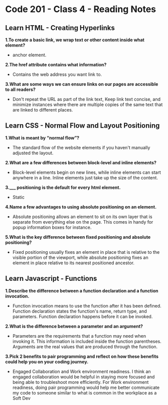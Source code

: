 # Code 201 - Class 4 - Reading Notes

## Learn HTML - Creating Hyperlinks

**1.To create a basic link, we wrap text or other content inside what element?**

- anchor element.

**2.The href attribute contains what information?**

- Contains the web address you want link to.

**3.What are some ways we can ensure links on our pages are accessible to all readers?**

- Don't repeat the URL as part of the link text, Keep link text concise, and minimize instances where there are multiple copies of the same text that are linked to different places.

## Learn CSS - Normal Flow and Layout Positioning

**1.What is meant by “normal flow”?**

- The standard flow of the website elements if you haven't manually adjusted the layout.

**2.What are a few differences between block-level and inline elements?**

- Block-level elements begin on new lines, while inline elements can start anywhere in a line. Inline elements just take up the size of the content.

**3.___ positioning is the default for every html element.**

- Static

**4.Name a few advantages to using absolute positioning on an element.**

- Absolute positioning allows an element to sit on its own layer that is separate from everything else on the page. This comes in handy for popup information boxes for instance. 

**5.What is the key difference between fixed positioning and absolute positioning?**

- Fixed positioning usually fixes an element in place that is relative to the visible portion of the viewport, while absolute positioning fixes an element in place relative to its nearest positioned ancestor.

## Learn Javascript - Functions

**1.Describe the difference between a function declaration and a function invocation.**

- Function invocation means to use the function after it has been defined. Function declaration states the function's name, return type, and parameters. Function declaration happens before it can be invoked. 

**2.What is the difference between a parameter and an argument?**

- Parameters are the requirements that a function may need when invoking it. This information is included inside the function parentheses. Arguments are the real values that are produced through the function.

**3.Pick 2 benefits to pair programming and reflect on how these benefits could help you on your coding journey.**

- Engaged Collaboration and Work environment readiness. I think an engaged collaboration would be helpful in staying more focused and being able to troubleshoot more efficiently. For Work environment readiness, doing pair programming would help me better communicate my code to someone similar to what is common in the workplace as a Soft Dev